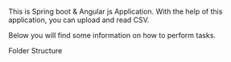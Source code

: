 This is  Spring boot & Angular js Application. With the help of this application, you can upload and read CSV.


Below you will find some information on how to perform tasks.

Folder Structure 
